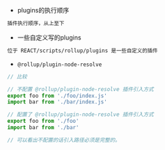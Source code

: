 - plugins的执行顺序

```tex
插件执行顺序，从上至下
```

- 一些自定义写的plugins

```tex
位于 REACT/scripts/rollup/plugins 是一些自定义的插件
```

- `@rollup/plugin-node-resolve`

```js
// 比较

// 不配置 @rollup/plugin-node-resolve 插件引入方式
export foo from './foo/index.js'
import bar from './bar/index.js'

// 配置了 @rollup/plugin-node-resolve 插件引入方式
export foo from './foo'
import bar from './bar'

// 可以看出不配置的话引入路径必须是完整的。
```

